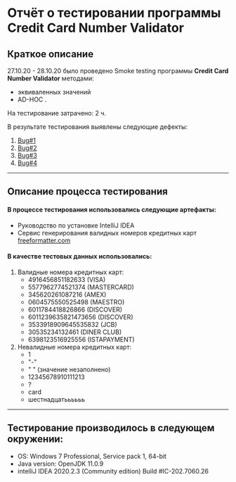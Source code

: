 # Отчёт о тестировании программы Credit Card Number Validator

## Краткое описание

27.10.20 - 28.10.20 было проведено Smoke testing программы **Credit Card Number Validator** методами:
* эквиваленных значений
* AD-HOC .

На тестирование затрачено: 2 ч.

В результате тестирования выявлены следующие дефекты:
1. [Bug#1](https://github.com/LexinFrom02/Ex1.1-T2/issues/1)
1. [Bug#2](https://github.com/LexinFrom02/Ex1.1-T2/issues/2)
1. [Bug#3](https://github.com/LexinFrom02/Ex1.1-T2/issues/3)
1. [Bug#4](https://github.com/LexinFrom02/Ex1.1-T2/issues/4)

---
## Описание процесса тестирования

#### В процессе тестирования использовались следующие артефакты:
* Руководство по установке IntelliJ IDEA
* Сервис генерирования валидных номеров кредитных карт [freeformatter.com](https://www.freeformatter.com/credit-card-number-generator-validator.html)

#### В качестве тестовых данных использовались:

1. Валидные номера кредитных карт:
    * 4916456851182633 (VISA)
    * 5577962774521374 (MASTERCARD)
    * 345620261087216 (AMEX)
    * 0604575550525498 (MAESTRO)
    * 6011784418826866 (DISCOVER)
    * 6011239635821473656 (DISCOVER)
    * 3533918909645535832 (JCB)
    * 30535234132461 (DINER CLUB)
    * 6398123516925556 (ISTAPAYMENT)
1. Невалидные номера кредитных карт:
    * 1
    * "-"
    * " " (значение незаполнено)
    * 12345678910111213
    * ?
    * card
    * шестнадцатьььььь


---
## Тестирование производилось в следующем окружении:
* OS: Windows 7 Professional, Service pack 1, 64-bit
* Java version: OpenJDK 11.0.9
* intelliJ IDEA 2020.2.3 (Community edition) Build #IC-202.7060.26